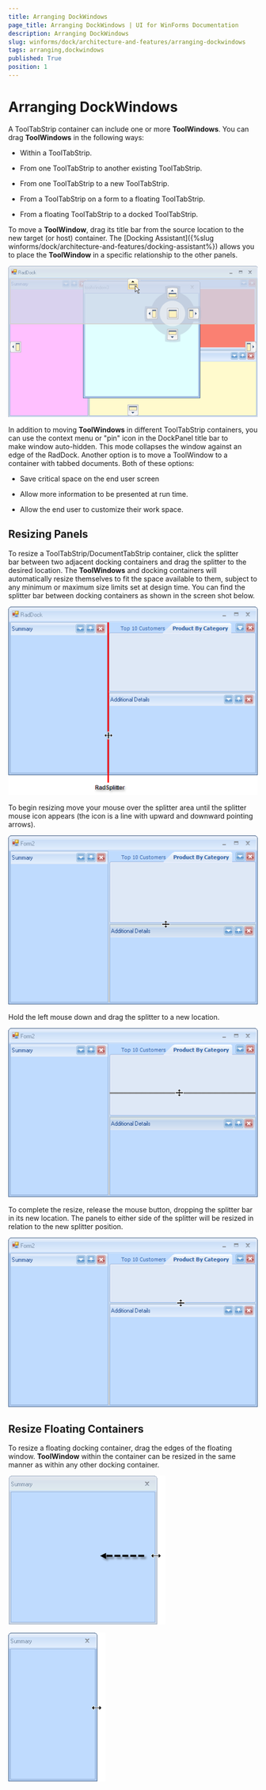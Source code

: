 ```yaml
---
title: Arranging DockWindows
page_title: Arranging DockWindows | UI for WinForms Documentation
description: Arranging DockWindows
slug: winforms/dock/architecture-and-features/arranging-dockwindows
tags: arranging,dockwindows
published: True
position: 1
---
```


# Arranging DockWindows



A ToolTabStrip container can include one or more __ToolWindows__. You can drag __ToolWindows__ in the following ways:

* Within a ToolTabStrip.

* From one ToolTabStrip to another existing ToolTabStrip. 

* From one ToolTabStrip to a new ToolTabStrip. 

* From a ToolTabStrip on a form to a floating ToolTabStrip. 

* From a floating ToolTabStrip to a docked ToolTabStrip. 

To move a __ToolWindow__, drag its title bar from the source location to the new target (or host) container. The [Docking Assistant]({%slug winforms/dock/architecture-and-features/docking-assistant%}) allows you to place the __ToolWindow__ in a specific relationship to the other panels.

![dock-architecture-and-features-arranging-dockwindows 001](images/dock-architecture-and-features-arranging-dockwindows001.png)

In addition to moving __ToolWindows__ in different ToolTabStrip containers, you can use the context menu or "pin" icon in the DockPanel title bar to make window auto-hidden. This mode collapses the window against an edge of the RadDock. Another option is to move a ToolWindow to a container with tabbed documents. Both of these options:

* Save critical space on the end user screen 


* Allow more information to be presented at run time. 


* Allow the end user to customize their work space.

## Resizing Panels

To resize a ToolTabStrip/DocumentTabStrip container, click the splitter bar between two adjacent docking containers and drag the splitter to the desired location. The __ToolWindows__ and docking containers will automatically resize themselves to fit the space available to them, subject to any minimum or maximum size limits set at design time. You can find the splitter bar between docking containers as shown in the screen shot below.

![dock-architecture-and-features-arranging-dockwindows 002](images/dock-architecture-and-features-arranging-dockwindows002.png)

To begin resizing move your mouse over the splitter area until the splitter mouse icon appears (the icon is a line with upward and downward pointing arrows).

![dock-architecture-and-features-arranging-dockwindows 003](images/dock-architecture-and-features-arranging-dockwindows003.png)

Hold the left mouse down and drag the splitter to a new location.

![dock-architecture-and-features-arranging-dockwindows 004](images/dock-architecture-and-features-arranging-dockwindows004.png)

To complete the resize, release the mouse button, dropping the splitter bar in its new location. The panels to either side of the splitter will be resized in relation to the new splitter position.

![dock-architecture-and-features-arranging-dockwindows 005](images/dock-architecture-and-features-arranging-dockwindows005.png)

## Resize Floating Containers

To resize a floating docking container, drag the edges of the floating window. __ToolWindow__ within the container can be resized in the same manner as within any other docking container.

 
![dock-architecture-and-features-arranging-dockwindows 006](images/dock-architecture-and-features-arranging-dockwindows006.png)

![dock-architecture-and-features-arranging-dockwindows 007](images/dock-architecture-and-features-arranging-dockwindows007.png)
